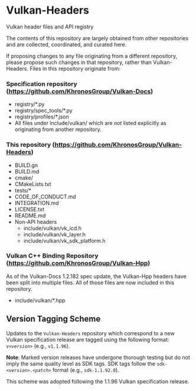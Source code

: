 # Vulkan-Headers

Vulkan header files and API registry

The contents of this repository are largely obtained from other repositories
and are collected, coordinated, and curated here.

If proposing changes to any file originating from a different repository,
please propose such changes in that repository, rather than Vulkan-Headers.
Files in this repository originate from:

### Specification repository (https://github.com/KhronosGroup/Vulkan-Docs)

* registry/*.py
* registry/spec_tools/*.py
* registry/profiles/*.json
* All files under include/vulkan/ which are *not* listed explicitly as originating from another repository.

### This repository (https://github.com/KhronosGroup/Vulkan-Headers)

* BUILD.gn
* BUILD.md
* cmake/
* CMakeLists.txt
* tests/*
* CODE_OF_CONDUCT.md
* INTEGRATION.md
* LICENSE.txt
* README.md
* Non-API headers
  * include/vulkan/vk_icd.h
  * include/vulkan/vk_layer.h
  * include/vulkan/vk_sdk_platform.h

### Vulkan C++ Binding Repository (https://github.com/KhronosGroup/Vulkan-Hpp)

As of the Vulkan-Docs 1.2.182 spec update, the Vulkan-Hpp headers have been
split into multiple files. All of those files are now included in this
repository.

* include/vulkan/*.hpp

## Version Tagging Scheme

Updates to the `Vulkan-Headers` repository which correspond to a new Vulkan
specification release are tagged using the following format:
`v<`_`version`_`>` (e.g., `v1.1.96`).

**Note**: Marked version releases have undergone thorough testing but do not
imply the same quality level as SDK tags. SDK tags follow the
`sdk-<`_`version`_`>.<`_`patch`_`>` format (e.g., `sdk-1.1.92.0`).

This scheme was adopted following the 1.1.96 Vulkan specification release.
